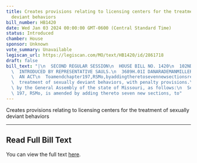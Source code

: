 ```yaml
---
title: Creates provisions relating to licensing centers for the treatment of sexually
  deviant behaviors
bill_number: HB1420
date: Wed Jan 03 2024 00:00:00 GMT-0600 (Central Standard Time)
status: Introduced
chamber: House
sponsor: Unknown
vote_summary: Unavailable
legiscan_url: https://legiscan.com/MO/text/HB1420/id/2861718
draft: false
bill_text: "|\n  SECOND REGULAR SESSION\n  HOUSE BILL NO. 1420\n  102ND GENERAL ASSEMBLY\n\
  \  INTRODUCED BY REPRESENTATIVE SAULS.\n  3689H.01I DANARADEMANMILLER,ChiefClerk\n\
  \  AN ACT\n  Toamendchapter197,RSMo,byaddingtheretosevennewsectionsrelatingtocentersforthe\n\
  \  treatment of sexually deviant behaviors, with penalty provisions.\n  Be it enacted\
  \ by the General Assembly of the state of Missouri, as follows:\n  Section A. Chapter\
  \ 197, RSMo, is amended by adding thereto seven new sections, to"
---
```

Creates provisions relating to licensing centers for the treatment of sexually deviant behaviors

---

## Read Full Bill Text

You can view the full text [here](https://legiscan.com/MO/text/HB1420/id/2861718).
